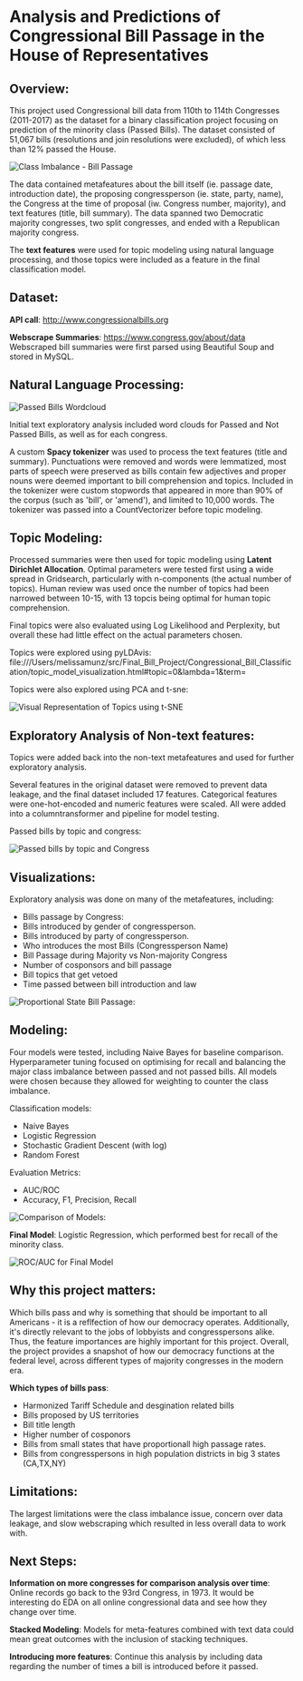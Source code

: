 # Analysis and Predictions of Congressional Bill Passage in the House of Representatives

## Overview:  
This project used Congressional bill data from 110th to 114th Congresses (2011-2017) as the dataset for a binary classification project focusing on prediction of the minority class (Passed Bills). The dataset consisted of 51,067 bills (resolutions and join resolutions were excluded), of which less than 12% passed the House. 

![Class Imbalance - Bill Passage](https://github.com/mellymillionz/Congressional_Bill_Passage_Analysis/blob/master/Visualizations/Bill_Split_2.png)

The data contained metafeatures about the bill itself (ie. passage date, introduction date), the proposing congressperson (ie. state, party, name), the Congress at the time of proposal (iw. Congress number, majority), and  text features (title, bill summary). The data spanned two Democratic majority congresses, two split congresses, and ended with a Republican majority congress.

The **text features** were used for topic modeling using natural language processing, and those topics were included as a feature in the final classification model.

## Dataset:

**API call**: http://www.congressionalbills.org

**Webscrape Summaries**: https://www.congress.gov/about/data
Webscraped bill summaries were first parsed using Beautiful Soup and stored in MySQL.

## Natural Language Processing:

![Passed Bills Wordcloud](https://github.com/mellymillionz/Congressional_Bill_Passage_Analysis/blob/master/Visualizations/passed_wordcloud.png)

Initial text exploratory analysis included word clouds for Passed and Not Passed Bills, as well as for each congress.

A custom **Spacy tokenizer** was used to process the text features (title and summary). Punctuations were removed and words were lemmatized, most parts of speech were preserved as bills contain few adjectives and proper nouns were deemed important to bill comprehension and topics. Included in the tokenizer were custom stopwords that appeared in more than 90% of the corpus (such as 'bill', or 'amend'), and limited to 10,000 words. The tokenizer was passed into a CountVectorizer before topic modeling.

## Topic Modeling: 
Processed summaries were then used for topic modeling using **Latent Dirichlet Allocation**. Optimal parameters were tested first using a wide spread in Gridsearch, particularly with n-components (the actual number of topics). Human review was used once the number of topics had been narrowed between 10-15, with 13 topcis being optimal for human topic comprehension.

Final topics were also evaluated using Log Likelihood and Perplexity, but overall these had little effect on the actual parameters chosen.

Topics were explored using pyLDAvis: file:///Users/melissamunz/src/Final_Bill_Project/Congressional_Bill_Classification/topic_model_visualization.html#topic=0&lambda=1&term=

Topics were also explored using PCA and t-sne:

![Visual Representation of Topics using t-SNE](https://github.com/mellymillionz/Congressional_Bill_Passage_Analysis/blob/master/Visualizations/t-sne_topics.png)


## Exploratory Analysis of Non-text features:
Topics were added back into the non-text metafeatures and used for further exploratory analysis. 

Several features in the original dataset were removed to prevent data leakage, and the final dataset included 17 features. Categorical features were one-hot-encoded and numeric features were scaled. All were added into a columntransformer and pipeline for model testing.

Passed bills by topic and congress:

![Passed bills by topic and Congress](https://github.com/mellymillionz/Congressional_Bill_Passage_Analysis/blob/master/Visualizations/t-sne_topics.png)



## Visualizations:

Exploratory analysis was done on many of the metafeatures, including:
- Bills passage by Congress:
- Bills introduced by gender of congressperson.
- Bills introduced by party of congressperson.
- Who introduces the most Bills (Congressperson Name)
- Bill Passage during Majority vs Non-majority Congress
- Number of cosponsors and bill passage
- Bill topics that get vetoed
- Time passed between bill introduction and law

![Proportional State Bill Passage:](https://github.com/mellymillionz/Congressional_Bill_Passage_Analysis/blob/master/Visualizations/topic_by_congress_passed.png)

## Modeling:

Four models were tested, including Naive Bayes for baseline comparison. Hyperparameter tuning focused on optimising for recall and balancing the major class imbalance between passed and not passed bills. All models were chosen because they allowed for weighting to counter the class imbalance.

Classification models:
- Naive Bayes
- Logistic Regression
- Stochastic Gradient Descent (with log)
- Random Forest

Evaluation Metrics: 
- AUC/ROC
- Accuracy, F1, Precision, Recall

![Comparison of Models:](https://github.com/mellymillionz/Congressional_Bill_Passage_Analysis/blob/master/Visualizations/model_compare_chart.png)

**Final Model**: Logistic Regression, which performed best for recall of the minority class.

![ROC/AUC for Final Model](https://github.com/mellymillionz/Congressional_Bill_Passage_Analysis/blob/master/Visualizations/ROC_Logreg.png)


## Why this project matters: 
Which bills pass and why is something that should be important to all Americans - it is a reflfection of how our democracy operates. Additionally, it's directly relevant to the jobs of lobbyists and congresspersons alike. Thus, the feature importances are highly important for this project. Overall, the project provides a snapshot of how our democracy functions at the federal level, across different types of majority congresses in the modern era. 

**Which types of bills pass**:
- Harmonized Tariff Schedule and desgination related bills
- Bills proposed by US territories
- Bill title length
- Higher number of cosponors
- Bills from small states that have proportionall high passage rates.
- Bills from congresspersons in high population districts in big 3 states (CA,TX,NY)

## Limitations: 

The largest limitations were the class imbalance issue, concern over data leakage, and slow webscraping which resulted in less overall data to work with.

## Next Steps:

**Information on more congresses for comparison analysis over time**: Online records go back to the 93rd Congress, in 1973. It would be interesting do EDA on all online congressional data and see how they change over time.

**Stacked Modeling**: Models for meta-features combined with text data could mean great outcomes with the inclusion of stacking techniques.

**Introducing more features**: Continue this analysis by including data regarding the number of times a bill is introduced before it passed.

